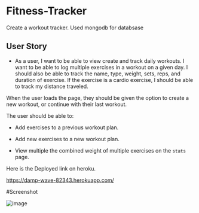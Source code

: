# Fitness-Tracker

 Create a workout tracker.  Used mongodb for databsase

## User Story

* As a user, I want to be able to view create and track daily workouts. I want to be able to log multiple exercises in a workout on a given day. I should also be able to track the name, type, weight, sets, reps, and duration of exercise. If the exercise is a cardio exercise, I should be able to track my distance traveled.


When the user loads the page, they should be given the option to create a new workout, or continue with their last workout.

The user should be able to:

  * Add exercises to a previous workout plan.

  * Add new exercises to a new workout plan.

  * View multiple the combined weight of multiple exercises on the `stats` page.
  
  Here is the Deployed link on heroku.
  
  https://damp-wave-82343.herokuapp.com/
  
  #Screenshot
  
  ![image](https://user-images.githubusercontent.com/65205190/89724243-178ba080-d9c6-11ea-8941-4a88ea4c0ff7.png)
  
  







